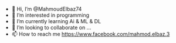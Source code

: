 - 👋 Hi, I’m @MahmoudElbaz74
- 👀 I’m interested in programming
- 🌱 I’m currently learning Ai & ML & DL
- 💞️ I’m looking to collaborate on ...
- 📫 How to reach me https://www.facebook.com/mahmod.elbaz.3

<!---
MahmoudElbaz74/MahmoudElbaz74 is a ✨ special ✨ repository because its `README.md` (this file) appears on your GitHub profile.
You can click the Preview link to take a look at your changes.
--->
